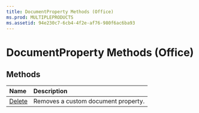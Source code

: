 ```yaml
---
title: DocumentProperty Methods (Office)
ms.prod: MULTIPLEPRODUCTS
ms.assetid: 94e230c7-6cb4-4f2e-af76-980f6ac6ba93
---
```



# DocumentProperty Methods (Office)

## Methods



|**Name**|**Description**|
|:-----|:-----|
|[Delete](documentproperty-delete-method-office.md)|Removes a custom document property.|

